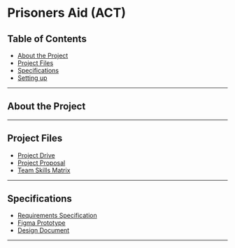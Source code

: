 # Prisoners Aid (ACT)

## Table of Contents
- [About the Project](#about-the-project)
- [Project Files](#project-files)
- [Specifications](#specifications)
- [Setting up](#setting-up)

----

## About the Project

----
## Project Files
- [Project Drive](https://drive.google.com/drive/folders/1yi3e22Ntk3HGEZesmmoxoF-r0-_PZqAI?usp=sharing)
- [Project Proposal](https://drive.google.com/drive/folders/1ZTu7Ane4zi17A6M7XfZQTKpWH31EFAF1?usp=sharing)
- [Team Skills Matrix](https://drive.google.com/drive/folders/16vMnKdKuFCe7P9AomFejF_P_fzn3FmrH?usp=sharing)

----
## Specifications
- [Requirements Specification](https://drive.google.com/drive/folders/176PyHwzWjwQdGCKEdQrak2mF5u-Bbf-k?usp=sharing)
- [Figma Prototype]()
- [Design Document]()
----
